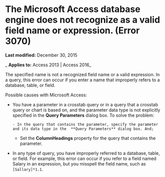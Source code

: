
# The Microsoft Access database engine does not recognize <name> as a valid field name or expression. (Error 3070)

 **Last modified:** December 30, 2015

 _ **Applies to:** Access 2013 | Access 2016_

The specified name is not a recognized field name or a valid expression. In a query, this error can occur if you enter a name that improperly refers to a database, table, or field.

Possible causes with Microsoft Access:


- You have a parameter in a crosstab query or in a query that a crosstab query or chart is based on, and the parameter data type is not explicitly specified in the  **Query Parameters** dialog box. To solve the problem:
    
    
    
      - In the query that contains the parameter, specify the parameter and its data type in the  **Query Parameters** dialog box. And;
    
  - Set the  **ColumnHeadings** property for the query that contains the parameter.
    

    
    
- In any type of query, you have improperly referred to a database, table, or field. For example, this error can occur if you refer to a field named Salary in an expression, but you misspell the field name, such as  `[Sallary]*1.1`.
    

